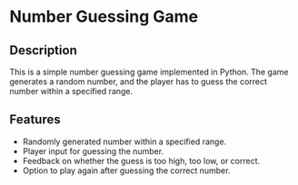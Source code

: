 # Number Guessing Game

## Description
This is a simple number guessing game implemented in Python. The game generates a random number, and the player has to guess the correct number within a specified range.

## Features
- Randomly generated number within a specified range.
- Player input for guessing the number.
- Feedback on whether the guess is too high, too low, or correct.
- Option to play again after guessing the correct number.


